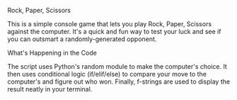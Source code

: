 Rock, Paper, Scissors

This is a simple console game that lets you play Rock, Paper, Scissors against the computer. It's a quick and fun way to test your luck and see if you can outsmart a randomly-generated opponent.

What's Happening in the Code

The script uses Python's random module to make the computer's choice. It then uses conditional logic (if/elif/else) to compare your move to the computer's and figure out who won. Finally, f-strings are used to display the result neatly in your terminal.
